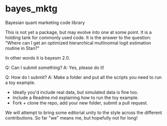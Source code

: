 # bayes_mktg
Bayesian quant marketing code library

This is not yet a package, but may evolve into one at some point. It is a holding tank for commonly used code. It is the answer to the question: "Where can I get an optimized hierarchical mutlinomial logit estimation routine in Stan?" 

In other words it is bayesm 2.0.

Q: Can I submit something? 
A: Yes, please do it!

Q: How do I submit? 
A: Make a folder and put all the scripts you need to run a toy example. 
 * Ideally you'd include real data, but simulated data is fine too. 
 * Include a Readme.md explaining how to run the toy example. 
 * Fork + clone the repo, add your new folder, submit a pull request.
 
We will attempt to bring some editorial unity to the style across the different contributions. So far "we" means me, but hopefully not for long!
